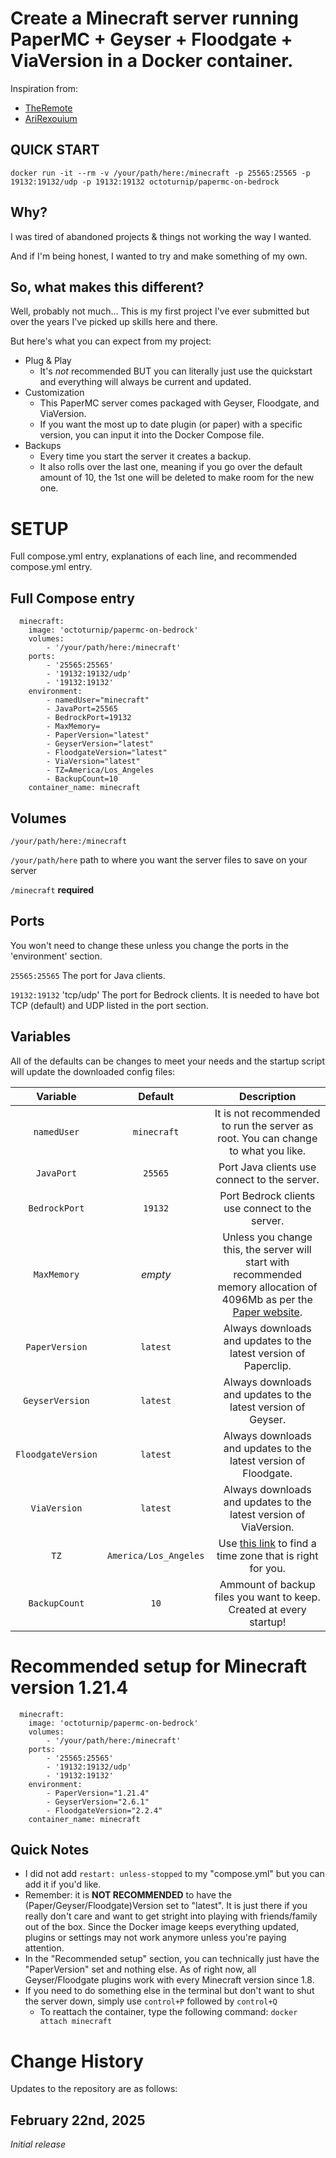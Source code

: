 # Create a Minecraft server running PaperMC + Geyser + Floodgate + ViaVersion in a Docker container.

Inspiration from:
- [TheRemote](https://github.com/TheRemote/Legendary-Java-Minecraft-Geyser-Floodgate)
- [AriRexouium](https://github.com/AriRexouium/papermc-docker)

## QUICK START

```
docker run -it --rm -v /your/path/here:/minecraft -p 25565:25565 -p 19132:19132/udp -p 19132:19132 octoturnip/papermc-on-bedrock
```

## Why?

I was tired of abandoned projects & things not working the way I wanted. 

And if I'm being honest, I wanted to try and make something of my own.

## So, what makes this different?

Well, probably not much... This is my first project I've ever submitted but over the years I've picked up skills here and there.

But here's what you can expect from my project:
- Plug & Play
    - It's *not* recommended BUT you can literally just use the quickstart and everything will always be current and updated.
- Customization
    - This PaperMC server comes packaged with Geyser, Floodgate, and ViaVersion.
    - If you want the most up to date plugin (or paper) with a specific version, you can input it into the Docker Compose file.
- Backups
    - Every time you start the server it creates a backup.
    - It also rolls over the last one, meaning if you go over the default amount of 10, the 1st one will be deleted to make room for the new one.

# SETUP

Full compose.yml entry, explanations of each line, and recommended compose.yml entry.

## Full Compose entry

```
  minecraft:
    image: 'octoturnip/papermc-on-bedrock'
    volumes:
        - '/your/path/here:/minecraft'
    ports:
        - '25565:25565'
        - '19132:19132/udp'
        - '19132:19132'
    environment:
        - namedUser="minecraft"
        - JavaPort=25565
        - BedrockPort=19132
        - MaxMemory=
        - PaperVersion="latest"
        - GeyserVersion="latest"
        - FloodgateVersion="latest"
        - ViaVersion="latest"
        - TZ=America/Los_Angeles
        - BackupCount=10
    container_name: minecraft
```

## Volumes

`/your/path/here:/minecraft`

`/your/path/here` path to where you want the server files to save on your server

`/minecraft` **required**

## Ports

You won't need to change these unless you change the ports in the 'environment' section.

`25565:25565` The port for Java clients.

`19132:19132` 'tcp/udp' The port for Bedrock clients. It is needed to have bot TCP (default) and UDP listed in the port section.

## Variables

All of the defaults can be changes to meet your needs and the startup script will update the downloaded config files: 

| Variable | Default | Description |
|:-:|:-:|:-:|
| `namedUser` | `minecraft` | It is not recommended to run the server as root. You can change to what you like. |
| `JavaPort` | `25565` | Port Java clients use connect to the server. |
| `BedrockPort` | `19132` | Port Bedrock clients use connect to the server. |
| `MaxMemory` | *empty* | Unless you change this, the server will start with recommended memory allocation of 4096Mb as per the [Paper website](https://docs.papermc.io/misc/tools/start-script-gen). |
| `PaperVersion` | `latest` | Always downloads and updates to the latest version of Paperclip. |
| `GeyserVersion` | `latest` | Always downloads and updates to the latest version of Geyser. |
| `FloodgateVersion` | `latest` | Always downloads and updates to the latest version of Floodgate. |
| `ViaVersion` | `latest` | Always downloads and updates to the latest version of ViaVersion. |
| `TZ` | `America/Los_Angeles` | Use [this link](https://en.wikipedia.org/wiki/List_of_tz_database_time_zones) to find a time zone that is right for you. |
| `BackupCount` | `10` | Ammount of backup files you want to keep. Created at every startup! |

# Recommended setup for Minecraft version 1.21.4

```
  minecraft:
    image: 'octoturnip/papermc-on-bedrock'
    volumes:
        - '/your/path/here:/minecraft'
    ports:
        - '25565:25565'
        - '19132:19132/udp'
        - '19132:19132'
    environment:
        - PaperVersion="1.21.4"
        - GeyserVersion="2.6.1"
        - FloodgateVersion="2.2.4"
    container_name: minecraft
```

## Quick Notes

- I did not add `restart: unless-stopped` to my "compose.yml" but you can add it if you'd like.
- Remember: it is **NOT RECOMMENDED** to have the (Paper/Geyser/Floodgate)Version set to "latest". It is just there if you really don't care and want to get stright into playing with friends/family out of the box. Since the Docker image keeps everything updated, plugins or settings may not work anymore unless you're paying attention. 
- In the "Recommended setup" section, you can technically just have the "PaperVersion" set and nothing else. As of right now, all Geyser/Floodgate plugins work with every Minecraft version since 1.8.
- If you need to do something else in the terminal but don't want to shut the server down, simply use `control+P` followed by `control+Q`
    - To reattach the container, type the following command: `docker attach minecraft`

# Change History

Updates to the repository are as follows:

## February 22nd, 2025

*Initial release*

